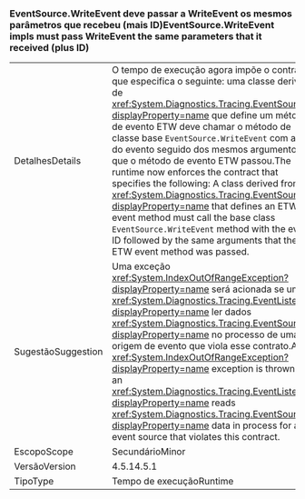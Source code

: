 ### <a name="eventsourcewriteevent-impls-must-pass-writeevent-the-same-parameters-that-it-received-plus-id"></a><span data-ttu-id="dc8fa-101">EventSource.WriteEvent deve passar a WriteEvent os mesmos parâmetros que recebeu (mais ID)</span><span class="sxs-lookup"><span data-stu-id="dc8fa-101">EventSource.WriteEvent impls must pass WriteEvent the same parameters that it received (plus ID)</span></span>

|   |   |
|---|---|
|<span data-ttu-id="dc8fa-102">Detalhes</span><span class="sxs-lookup"><span data-stu-id="dc8fa-102">Details</span></span>|<span data-ttu-id="dc8fa-103">O tempo de execução agora impõe o contrato que especifica o seguinte: uma classe derivada de <xref:System.Diagnostics.Tracing.EventSource?displayProperty=name> que define um método de evento ETW deve chamar o método de classe base <code>EventSource.WriteEvent</code> com a ID do evento seguido dos mesmos argumentos que o método de evento ETW passou.</span><span class="sxs-lookup"><span data-stu-id="dc8fa-103">The runtime now enforces the contract that specifies the following: A class derived from <xref:System.Diagnostics.Tracing.EventSource?displayProperty=name> that defines an ETW event method must call the base class <code>EventSource.WriteEvent</code> method with the event ID followed by the same arguments that the ETW event method was passed.</span></span>|
|<span data-ttu-id="dc8fa-104">Sugestão</span><span class="sxs-lookup"><span data-stu-id="dc8fa-104">Suggestion</span></span>|<span data-ttu-id="dc8fa-105">Uma exceção <xref:System.IndexOutOfRangeException?displayProperty=name> será acionada se um <xref:System.Diagnostics.Tracing.EventListener?displayProperty=name> ler dados <xref:System.Diagnostics.Tracing.EventSource?displayProperty=name> no processo de uma origem de evento que viola esse contrato.</span><span class="sxs-lookup"><span data-stu-id="dc8fa-105">An <xref:System.IndexOutOfRangeException?displayProperty=name> exception is thrown if an <xref:System.Diagnostics.Tracing.EventListener?displayProperty=name> reads <xref:System.Diagnostics.Tracing.EventSource?displayProperty=name> data in process for an event source that violates this contract.</span></span>|
|<span data-ttu-id="dc8fa-106">Escopo</span><span class="sxs-lookup"><span data-stu-id="dc8fa-106">Scope</span></span>|<span data-ttu-id="dc8fa-107">Secundário</span><span class="sxs-lookup"><span data-stu-id="dc8fa-107">Minor</span></span>|
|<span data-ttu-id="dc8fa-108">Versão</span><span class="sxs-lookup"><span data-stu-id="dc8fa-108">Version</span></span>|<span data-ttu-id="dc8fa-109">4.5.1</span><span class="sxs-lookup"><span data-stu-id="dc8fa-109">4.5.1</span></span>|
|<span data-ttu-id="dc8fa-110">Tipo</span><span class="sxs-lookup"><span data-stu-id="dc8fa-110">Type</span></span>|<span data-ttu-id="dc8fa-111">Tempo de execução</span><span class="sxs-lookup"><span data-stu-id="dc8fa-111">Runtime</span></span>|

